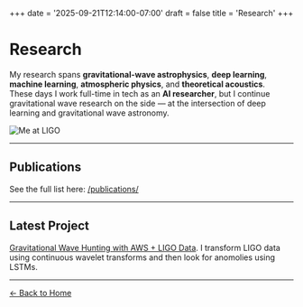 +++
date = '2025-09-21T12:14:00-07:00'
draft = false
title = 'Research'
+++

# Research

My research spans **gravitational-wave astrophysics**, **deep learning**, **machine learning**, **atmospheric physics**, and **theoretical acoustics**.  
These days I work full-time in tech as an **AI researcher**, but I continue gravitational wave research on the side — at the intersection of deep learning and gravitational wave astronomy.

![Me at LIGO](/img/bunny_suit.JPG)

---

## Publications
See the full list here: [/publications/](/publications/)

---
<div class="teaching">

## Latest Project

[Gravitational Wave Hunting with AWS + LIGO Data](https://github.com/jericho-cain/gravWH/tree/aws-ligo-data). I transform LIGO data using continuous wavelet transforms and then look for anomolies using LSTMs.  

</div>

---
[← Back to Home](/)
